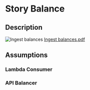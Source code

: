 # Story Balance

## Description

![Ingest balances](https://github.com/isaias-dgr/stori_balance/assets/89608187/3bffb9d0-755c-4153-ba8d-1cb06e994ecc)
[Ingest balances.pdf](https://github.com/isaias-dgr/stori_balance/files/11558977/Ingest.balances.pdf)

## Assumptions
### Lambda Consumer
### API Balancer

